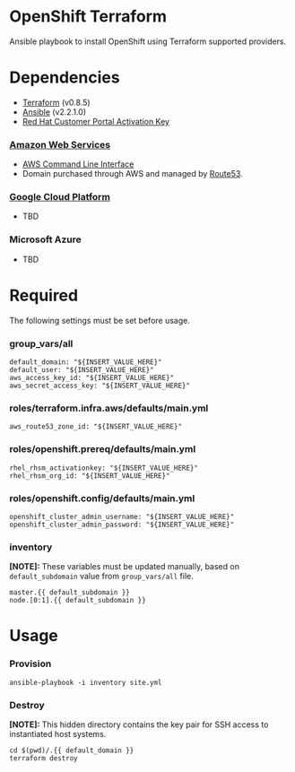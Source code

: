 # OpenShift Terraform

Ansible playbook to install OpenShift using Terraform supported providers.

# Dependencies

- [Terraform](https://www.terraform.io/intro/getting-started/install.html) (v0.8.5)
- [Ansible](http://docs.ansible.com/ansible/intro_installation.html) (v2.2.1.0)
- [Red Hat Customer Portal Activation Key](https://access.redhat.com/articles/1378093)

### [Amazon Web Services](https://access.redhat.com/articles/2623521)

- [AWS Command Line Interface](http://docs.aws.amazon.com/cli/latest/userguide/installing.html)
- Domain purchased through AWS and managed by [Route53](https://aws.amazon.com/route53/).

### [Google Cloud Platform](https://access.redhat.com/articles/2751521)

- TBD

### Microsoft Azure

- TBD

# Required

The following settings must be set before usage.

### group_vars/all

```
default_domain: "${INSERT_VALUE_HERE}"
default_user: "${INSERT_VALUE_HERE}"
aws_access_key_id: "${INSERT_VALUE_HERE}"
aws_secret_access_key: "${INSERT_VALUE_HERE}"
```

### roles/terraform.infra.aws/defaults/main.yml

```
aws_route53_zone_id: "${INSERT_VALUE_HERE}"
```

### roles/openshift.prereq/defaults/main.yml

```
rhel_rhsm_activationkey: "${INSERT_VALUE_HERE}"
rhel_rhsm_org_id: "${INSERT_VALUE_HERE}"
```

### roles/openshift.config/defaults/main.yml

```
openshift_cluster_admin_username: "${INSERT_VALUE_HERE}"
openshift_cluster_admin_password: "${INSERT_VALUE_HERE}"
```

### inventory

**[NOTE]:** These variables must be updated manually, based on `default_subdomain` value from `group_vars/all` file.

```
master.{{ default_subdomain }}
node.[0:1].{{ default_subdomain }}
```

# Usage

### Provision

```
ansible-playbook -i inventory site.yml
```

### Destroy

**[NOTE]:** This hidden directory contains the key pair for SSH access to instantiated host systems.

```
cd $(pwd)/.{{ default_domain }}
terraform destroy
```
